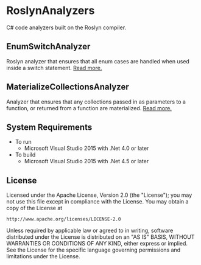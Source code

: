 RoslynAnalyzers
===============

C# code analyzers built on the Roslyn compiler.

EnumSwitchAnalyzer
------------------

Roslyn analyzer that ensures that all enum cases are handled when used inside a switch statement. [Read more.](EnumSwitchAnalyzer/EnumSwitchAnalyzer/README.md)

MaterializeCollectionsAnalyzer
------------------------------

Analyzer that ensures that any collections passed in as parameters to a function, or returned from a function are materialized. [Read more.](MaterializeCollectionsAnalyzer/MaterializeCollectionsAnalyzer/README.md)

System Requirements
-------------------

-	To run
	-	Microsoft Visual Studio 2015 with .Net 4.0 or later
-	To build
	-	Microsoft Visual Studio 2015 with .Net 4.5 or later

License
-------

Licensed under the Apache License, Version 2.0 (the "License"); you may not use this file except in compliance with the License. You may obtain a copy of the License at

```
http://www.apache.org/licenses/LICENSE-2.0
```

Unless required by applicable law or agreed to in writing, software distributed under the License is distributed on an "AS IS" BASIS, WITHOUT WARRANTIES OR CONDITIONS OF ANY KIND, either express or implied. See the License for the specific language governing permissions and limitations under the License.
